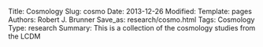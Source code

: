 Title: Cosmology
Slug: cosmo
Date: 2013-12-26
Modified: 
Template: pages
Authors: Robert J. Brunner
Save_as: research/cosmo.html
Tags: Cosmology
Type: research
Summary: This is a collection of the cosmology studies from the LCDM
